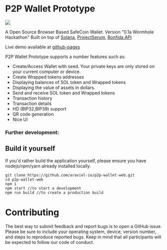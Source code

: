 # P2P Wallet Prototype

![](https://cdn.discordapp.com/attachments/737610668726812763/777332772540645376/wallets_web2x.png)

A Open Source Browser Based SafeCoin Wallet. Version "0.1a Wormhole Hackathon"
Built on top of [Solana](https://github.com/solana-labs), [ProjectSerum](https://github.com/project-serum), [Bonfida API](https://docs.bonfida.com/#project-serum)

Live demo available at [github-pages](https://p2p-org.github.io/p2p-wallet-web/)


P2P Wallet Prototype supports a number features such as:

* Create/Access Wallet with seed. Your private keys are only stored on your current computer or device. 
* Create Wrapped tokens addresses
* Displaying balances of SOL token and Wrapped tokens
* Displaying the value of assets in dollars. 
* Send and receive SOL token and Wrapped tokens
* Transaction history
* Transaction details
* HD (BIP32,BIP39) support
* QR code generation
* Nice UI

### Further development:



## Build it yourself

If you'd rather build the application yourself, please ensure you have nodejs/npm/yarn already installed locally.

```
git clone https://github.com/araviel-io/p2p-wallet-web.git 
cd p2p-wallet-web
npm i
npm start //to start a development
npm run build //to create a production build 
```

# Contributing
The best way to submit feedback and report bugs is to open a GitHub issue. Please be sure to include your operating system, device, version number, and steps to reproduce reported bugs. Keep in mind that all participants will be expected to follow our code of conduct.
